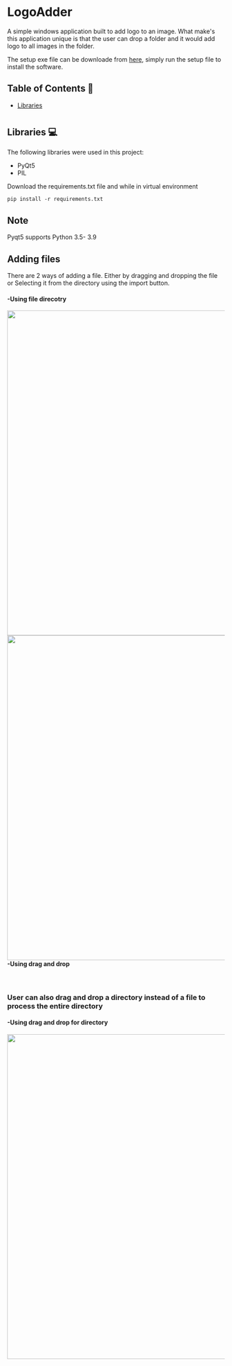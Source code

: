 #  LogoAdder

A simple windows application built to add logo to an image. What make's this application unique is that the user can drop a folder and it would add logo to all images in the folder.

 The setup exe file can be downloade from [here](https://drive.google.com/file/d/1ruk_XsDJcKzAXf4dsd1MHLYzYMK7UAZL/view?usp=sharing), simply run the setup file to install the software.

## Table of Contents 📘
* [Libraries](#libraries)

# <a name="libraries"></a>
## Libraries 💻
The following libraries were used in this project:
* PyQt5
* PIL

Download the requirements.txt file and while in virtual environment
```
pip install -r requirements.txt
```
## Note
Pyqt5 supports Python 3.5- 3.9

## Adding files
There are 2 ways of adding a file. Either by dragging and dropping the file or Selecting it from the directory using the import button.
<br>
<p>
 <h4>-Using file direcotry</h4>
 <img align= left width= 750 src="https://github.com/abubakar20-02/LogoAdder-GUI-interface/blob/master/gif/Import%20images.gif">
 <br>
</p>
<p>
 <img align= right width= 750 src="https://github.com/abubakar20-02/LogoAdder-GUI-interface/blob/master/gif/DragAndDropLogo.gif">
 <h4>-Using drag and drop</h4>
 <br>
</p>

<p>
 <h3>User can also drag and drop a directory instead of a file to process the entire directory</h3>
 <h4>-Using drag and drop for directory</h4>
 <img align = left width = 750 src="https://github.com/abubakar20-02/LogoAdder-GUI-interface/blob/master/gif/DragAndDropFile.gif">
 <br>
</p>

